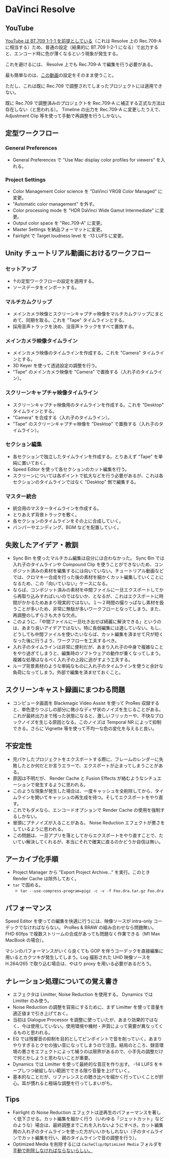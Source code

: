# DaVinci Resolve

## YouTube

[YouTube は BT.709 1-1-1 を前提としている](https://support.google.com/youtube/answer/1722171?hl=en#zippy=%2Ccolor-space)（これは Resolve 上の Rec.709-A に相当する）ため、普通の設定（結果的に BT.709 1-2-1 になる）で出力すると、エンコード時に色が薄くなるという現象が発生する。

これを避けるには、 Resolve 上でも Rec.709-A で編集を行う必要がある。

最も簡単なのは、[この動画](https://www.youtube.com/watch?v=8tiF-EnTlto)の設定をそのまま使うこと。

ただし、これは既に Rec.709 で調整されてしまったプロジェクトには適用できない。

既に Rec.709 で調整済みのプロジェクトを Rec.709-A に補正する正式な方法は存在しない（と思われる）。 Timeline の出力を Rec.709-A に変更したうえで、 Adjustment Clip 等を使って手動で再調整を行うしかない。

## 定型ワークフロー

### General Preferences

- General Preferences で "Use Mac display color profiles for viewers" を入れる。

### Project Settings

- Color Management Color science を "DaVinci YRGB Color Managed" に変更。
- "Automatic color management" を外す。
- Color processing mode を "HDR DaVinci Wide Gamut Intermediate" に変更。
- Output color space を "Rec.709-A" に変更。
- Master Settings を納品フォーマットに変更。
- Fairlight で Target loudness level を -13 LUFS に変更。

## Unity チュートリアル動画におけるワークフロー

### セットアップ

- ↑の定型ワークフローの設定を適用する。
- ソースデータをインポートする。

### マルチカムクリップ

- メインカメラ映像とスクリーンキャプチャ映像をマルチカムクリップにまとめて、同期を取る。これを "Tape" タイムラインとする。
- 採用音声トラックを決め、没音声トラックをすべて置換する。

### メインカメラ映像タイムライン

- メインカメラ映像のタイムラインを作成する。これを "Camera" タイムラインとする。
- 3D Keyer を使って透過設定の調整を行う。
- "Tape" のメインカメラ映像を "Camera" で置換する（入れ子のタイムライン）。

### スクリーンキャプチャ映像タイムライン

- スクリーンキャプチャ映像用のタイムラインを作成する。これを "Desktop" タイムラインとする。
- "Camera" を合成する（入れ子のタイムライン）。
- "Tape" のスクリーンキャプチャ映像を "Desktop" で置換する（入れ子のタイムライン）。

### セクション編集

- 各セクションで独立したタイムラインを作成する。とりあえず "Tape" を単純に置いておく。
- Speed Editor を使って各セクションのカット編集を行う。
- スクリーンについては各ポイントで拡大などを行う必要があるが、これは各セクションのタイムラインではなく "Desktop" 側で編集する。

### マスター統合

- 統合用のマスタータイムラインを作成する。
- とりあえず背景トラックを敷く。
- 各セクションのタイムラインをその上に合成していく。
- バンパーやエンディング、BGM などを配置していく。

## 失敗したアイデア・教訓

- Sync Bin を使ったマルチカム編集は自分には合わなかった。 Sync Bin では入れ子のタイムラインや Compound Clip を使うことができないため、コンポジット済みの素材を編集するには向いていない。チュートリアル動画などでは、クロマキー合成を行った後の素材を細かくカット編集していくことになるため、この「向いていない」ケースになる。
- ならば、コンポジット済みの素材を中間ファイルに一旦エクスポートしてから再取り込みすればいいのではないか、となるが、これはエクスポートに時間がかかるためあまり現実的ではない。１〜２時間の撮りっぱなし素材を扱うことが多いため、非常に無駄が多いワークフローとなってしまう。また、再調整のしずらさも大きな欠点。
- このように、「中間ファイルに一旦吐き出せば綺麗に解決できる」というのは、あまり良いアイデアではない。特に長弱編集には適していない。もし、どうしても中間ファイルを使いたいならば、カット編集を済ませて尺が短くなった後に行うよう、ワークフローを工夫するべき。
- 入れ子のタイムラインは非常に便利だが、あまり入れ子の中身で複雑なことをやり過ぎてしまうと、編集時のソフトウェアの動作が重くなってしまう。複雑な処理はなるべく入れ子の上段に逃がすよう工夫する。
- ループ背景素材のような単純なものに入れ子のタイムラインを使うと余計な負荷になってしまう。外部で編集を済ませておくこと。

## スクリーンキャスト録画にまつわる問題

- コンピュータ画面を Blackmagic Video Assist を使って ProRes 収録すると、単色塗りつぶしの部分に微小なディザ状のノイズを生じることがある。これが最終出力まで残った状態になると、激しいフリッカーや、不快なブロックノイズを生じる原因となる。このノイズは Temporal NR によって抑制できる。さらに Vignette 等を使って不均一な色の変化を与えると良い。

## 不安定性

- 完パケしたプロジェクトをエクスポートする際に、フレームのレンダーに失敗したとか何だとか言うエラーで、エクスポートが止まってしまうことがある。
- 原因は不明だが、 Render Cache と Fusion Effects が絡むようなシチュエーションで発生するように思われる。
- このような現象が発生した場合は、一度キャッシュを全削除してから、タイムラインを開いてキャッシュの再生成を待つ。そしてエクスポートをやり直す。
- これでもダメなら、エンコードオプションで Render Cache の使用を強制するしかない。
- 冒頭にプチノイズが入ることがある。 Noise Reduction エフェクトが悪さをしているように思われる。
- この問題は、一旦アプリを落としてからエクスポートをやり直すことで、たいてい解決してくれるが、本当にそれで確実に直るのかどうか自信は無い。

## アーカイブ化手順

- Project Manager から "Export Project Archive..." を実行。このとき Render Cache は除外しておく。
- `tar` で固める。
  - `tar --use-compress-program=pigz -c -v -f Foo.dra.tar.gz Foo.dra`

## パフォーマンス

Speed Editor を使っての編集を快適に行うには、映像ソースが intra-only コーデックでなければならない。 ProRes & BRAW の組み合わせなら問題無い。 FHD 60fps で複数ストリームの合成があっても問題なく作業できる（M1 Max MacBook の場合）。

マシンのパフォーマンスがいくら良くても GOP を伴うコーデックを直接編集に用いるとカクツキが発生してしまう。Log 撮影された UHD 映像ソースを H.264/265 で取り込む場合は、やはり proxy を用いる必要があるだろう。

## ナレーション処理についての覚え書き

- エフェクタは Limitter, Noise Reduction を使用する。 Dynamics では Limitter のみ使う。
- Noise Reduction の調整を容易にするために、まず Limitter を使って音量を適正値まで引き上げておく。
- 当初は Dialogue Processor を調整に使っていたが、あまり効果的ではなく、今は使用していない。使用環境や機材・声質によって需要が異なってくるものと思われる。
- EQ では残響音の抑制を目的としてピンポイントで音を削っていく。あまりやりすぎるとクセの強い音になってしまうので注意。結局のところ、録音環境の悪さをエフェクトによって補うのは限界があるので、小手先の調整だけで何とかしようと思わないことが重要。
- Dynamics では Limitter を使って最終的な音圧を作り出す。 -14 LUFS をキープしつつ破綻しない範囲でできる限り音量を上げていく。
- 基本的なことだが、リファレンスとの聴き比べを細かく行っていくことが肝心。耳が慣れると極端な調整を行ってしまいがち。

## Tips

- Fairlight の Noise Reduction エフェクトは逆再生のパフォーマンスを著しく低下させる。カット編集を細かく行う（いわゆる「ジェットカット」などのような）場合は、最終調整までこれを入れないようにすべき。カット編集用の入れ子のタイムラインを使った方がいいかもしれない（子のタイムラインでカット編集を行い、親のタイムラインで音の調整を行う）。
- Optimized Media を削除するには `CacheClip/Optimized Media` フォルダを[手動で削除しなければならないらしい。](https://forum.blackmagicdesign.com/viewtopic.php?f=21&t=136275#p734817)
